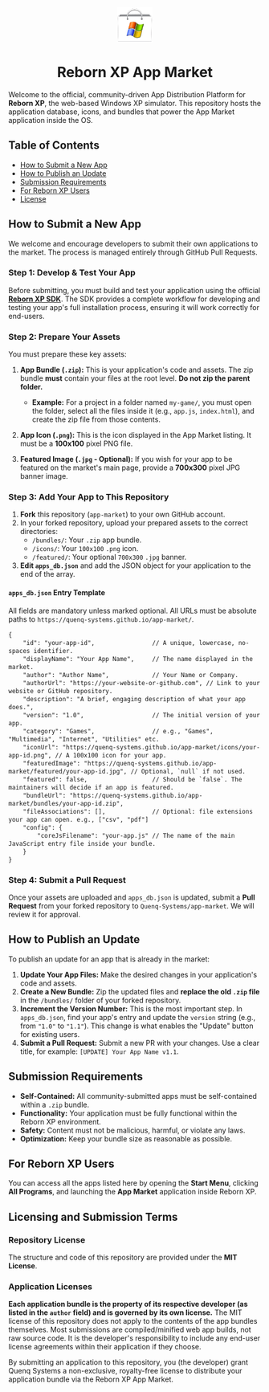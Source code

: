 <div align="center">

<img src=".github/logo.png" alt="Reborn XP Logo" width="70" />

# Reborn XP App Market

</div>


Welcome to the official, community-driven App Distribution Platform for **Reborn XP**, the web-based Windows XP simulator. This repository hosts the application database, icons, and bundles that power the App Market application inside the OS.

## Table of Contents
*   [How to Submit a New App](#how-to-submit-a-new-app)
*   [How to Publish an Update](#how-to-publish-an-update)
*   [Submission Requirements](#submission-requirements)
*   [For Reborn XP Users](#for-reborn-xp-users)
*   [License](#license)

## How to Submit a New App

We welcome and encourage developers to submit their own applications to the market. The process is managed entirely through GitHub Pull Requests.

### Step 1: Develop & Test Your App
Before submitting, you must build and test your application using the official **[Reborn XP SDK](https://github.com/Quenq-Systems/reborn-xp-sdk)**. The SDK provides a complete workflow for developing and testing your app's full installation process, ensuring it will work correctly for end-users.

### Step 2: Prepare Your Assets
You must prepare these key assets:

1.  **App Bundle (`.zip`):** This is your application's code and assets. The zip bundle **must** contain your files at the root level. **Do not zip the parent folder.**
    *   **Example:** For a project in a folder named `my-game/`, you must open the folder, select all the files inside it (e.g., `app.js`, `index.html`), and create the zip file from those contents.

2.  **App Icon (`.png`):** This is the icon displayed in the App Market listing. It must be a **100x100** pixel PNG file.

3.  **Featured Image (`.jpg` - Optional):** If you wish for your app to be featured on the market's main page, provide a **700x300** pixel JPG banner image.

### Step 3: Add Your App to This Repository

1.  **Fork** this repository (`app-market`) to your own GitHub account.
2.  In your forked repository, upload your prepared assets to the correct directories:
    *   `/bundles/`: Your `.zip` app bundle.
    *   `/icons/`: Your `100x100` `.png` icon.
    *   `/featured/`: Your optional `700x300` `.jpg` banner.
3.  **Edit `apps_db.json`** and add the JSON object for your application to the end of the array.

#### `apps_db.json` Entry Template
All fields are mandatory unless marked optional. All URLs must be absolute paths to `https://quenq-systems.github.io/app-market/`.

```
{
    "id": "your-app-id",                // A unique, lowercase, no-spaces identifier.
    "displayName": "Your App Name",     // The name displayed in the market.
    "author": "Author Name",            // Your Name or Company.
    "authorUrl": "https://your-website-or-github.com", // Link to your website or GitHub repository.
    "description": "A brief, engaging description of what your app does.",
    "version": "1.0",                   // The initial version of your app.
    "category": "Games",                // e.g., "Games", "Multimedia", "Internet", "Utilities" etc.
    "iconUrl": "https://quenq-systems.github.io/app-market/icons/your-app-id.png", // A 100x100 icon for your app.
    "featuredImage": "https://quenq-systems.github.io/app-market/featured/your-app-id.jpg", // Optional, `null` if not used.
    "featured": false,                  // Should be `false`. The maintainers will decide if an app is featured.
    "bundleUrl": "https://quenq-systems.github.io/app-market/bundles/your-app-id.zip",
    "fileAssociations": [],             // Optional: file extensions your app can open. e.g., ["csv", "pdf"]
    "config": {
        "coreJsFilename": "your-app.js" // The name of the main JavaScript entry file inside your bundle.
    }
}
```

### Step 4: Submit a Pull Request
Once your assets are uploaded and `apps_db.json` is updated, submit a **Pull Request** from your forked repository to `Quenq-Systems/app-market`. We will review it for approval.

## How to Publish an Update

To publish an update for an app that is already in the market:

1.  **Update Your App Files:** Make the desired changes in your application's code and assets.
2.  **Create a New Bundle:** Zip the updated files and **replace the old `.zip` file** in the `/bundles/` folder of your forked repository.
3.  **Increment the Version Number:** This is the most important step. In `apps_db.json`, find your app's entry and update the `version` string (e.g., from `"1.0"` to `"1.1"`). This change is what enables the "Update" button for existing users.
4.  **Submit a Pull Request:** Submit a new PR with your changes. Use a clear title, for example: `[UPDATE] Your App Name v1.1`.

## Submission Requirements
- **Self-Contained:** All community-submitted apps must be self-contained within a `.zip` bundle.
- **Functionality:** Your application must be fully functional within the Reborn XP environment.
- **Safety:** Content must not be malicious, harmful, or violate any laws.
- **Optimization:** Keep your bundle size as reasonable as possible.

## For Reborn XP Users
You can access all the apps listed here by opening the **Start Menu**, clicking **All Programs**, and launching the **App Market** application inside Reborn XP.

## Licensing and Submission Terms

### Repository License
The structure and code of this repository are provided under the **MIT License**.

### Application Licenses
**Each application bundle is the property of its respective developer (as listed in the `author` field) and is governed by its own license.** The MIT license of this repository does not apply to the contents of the app bundles themselves. Most submissions are compiled/minified web app builds, not raw source code. It is the developer's responsibility to include any end-user license agreements within their application if they choose.

By submitting an application to this repository, you (the developer) grant Quenq Systems a non-exclusive, royalty-free license to distribute your application bundle via the Reborn XP App Market.